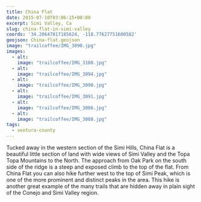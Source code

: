 ```yaml
---
title: China Flat
date: 2015-07-10T03:06:15+00:00
excerpt: Simi Valley, Ca
slug: china-flat-in-simi-valley
coords: '34.20647817185624, -118.77627751600582'
geojson: China-flat.geojson
image: "trailcoffee/IMG_3090.jpg"
images:
  - alt: 
    image: "trailcoffee/IMG_3100.jpg"
  - alt: 
    image: "trailcoffee/IMG_3094.jpg"
  - alt: 
    image: "trailcoffee/IMG_3090.jpg"
  - alt: 
    image: "trailcoffee/IMG_3091.jpg"
  - alt: 
    image: "trailcoffee/IMG_3086.jpg"
  - alt: 
    image: "trailcoffee/IMG_3088.jpg"
tags:
  - ventura-county
---
```

Tucked away in the western section of the Simi Hills, China Flat is a beautiful little section of land with wide views of Simi Valley and the Topa Topa Mountains to the North. The approach from Oak Park on the south side of the ridge is a steep and exposed climb to the top of the flat. From China Flat you can also hike further west to the top of Simi Peak, which is one of the more prominent and distinct peaks in the area. This hike is another great example of the many trails that are hidden away in plain sight of the Conejo and Simi Valley region.



